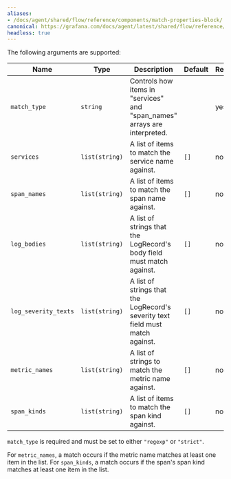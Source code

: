 ```yaml
---
aliases:
- /docs/agent/shared/flow/reference/components/match-properties-block/
canonical: https://grafana.com/docs/agent/latest/shared/flow/reference/components/match-properties-block/
headless: true
---
```


The following arguments are supported:

Name | Type | Description | Default | Required
---- | ---- | ----------- | ------- | --------
`match_type` | `string` | Controls how items in "services" and "span_names" arrays are interpreted. | | yes
`services` | `list(string)` | A list of items to match the service name against. | `[]` | no
`span_names` | `list(string)` | A list of items to match the span name against. | `[]` | no
`log_bodies` | `list(string)` | A list of strings that the LogRecord's body field must match against. | `[]` | no
`log_severity_texts` | `list(string)` | A list of strings that the LogRecord's severity text field must match against. | `[]` | no
`metric_names` | `list(string)` | A list of strings to match the metric name against. | `[]` | no
`span_kinds` | `list(string)` | A list of items to match the span kind against. | `[]` | no

`match_type` is required and must be set to either `"regexp"` or `"strict"`.

For `metric_names`, a match occurs if the metric name matches at least one item in the list.
For `span_kinds`, a match occurs if the span's span kind matches at least one item in the list.
